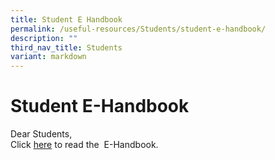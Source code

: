 ```yaml
---
title: Student E Handbook
permalink: /useful-resources/Students/student-e-handbook/
description: ""
third_nav_title: Students
variant: markdown
---
```

# Student E-Handbook

Dear Students,  
Click&nbsp;<a href="https://go.gov.sg/bbss-ehandbook">here</a>&nbsp;to read the&nbsp; E-Handbook.